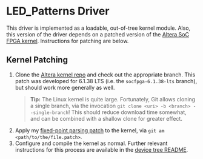 # LED_Patterns Driver

This driver is implemented as a loadable, out-of-tree kernel module.
Also, this version of the driver depends on a patched version of the [Altera SoC FPGA kernel](https://github.com/altera-opensource/linux-socfpga).
Instructions for patching are below.


## Kernel Patching

1. Clone the [Altera kernel repo](https://github.com/altera-opensource/linux-socfpga) and check out the appropriate branch.
   This patch was developed for 6.1.38 LTS (i.e. the `socfpga-6.1.38-lts` branch), but should work more generally as well.
   > **Tip:**
   > The Linux kernel is quite large.
   > Fortunately, Git allows cloning a single branch, via the invocation `git clone <uri> -b <branch> --single-branch`!
   > This should reduce download time somewhat, and can be combined with a shallow clone for greater effect.
1. Apply my [fixed-point parsing patch](0001-kstrtox-implement-kstrtoUQ44-for-fixed-point-parsing.patch) to the kernel, via `git am <path/to/the/file.patch>`.
1. Configure and compile the kernel as normal.
   Further relevant instructions for this process are available in the [device tree README](../devtree/README.md).
